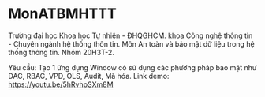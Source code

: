 # MonATBMHTTT
Trường đại học Khoa học Tự nhiên - ĐHQGHCM.
khoa Công nghệ thông tin - Chuyên ngành hệ thống thôn tin.
Môn An toàn và bảo mật dữ liệu trong hệ thống thông tin.
Nhóm 20H3T-2.

Yêu cầu: Tạo 1 ứng dụng Window có sử dụng các phương pháp bảo mật như DAC, RBAC, VPD, OLS, Audit, Mã hóa.
Link demo: https://youtu.be/5hRvhpSXm8M
